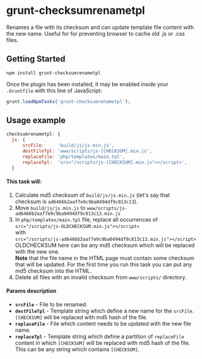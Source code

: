 # grunt-checksumrenametpl
Renames a file with its checksum and can update template file content with the new name.
Useful for for preventing browser to cache old .js or .css files.


## Getting Started
```shell
npm install grunt-checksumrenametpl
```
Once the plugin has been installed, it may be enabled inside your `.Gruntfile` with this line of JavaScript:

```js
grunt.loadNpmTasks('grunt-checksumrenametpl');
```


## Usage example
```js
checksumrenametpl: {
  js: {
      srcFile:     'build/js/js.min.js',
      destFileTpl: 'www/scripts/js-[CHECKSUM].min.js',
      replaceFile: 'php/templates/main.tpl',
      replaceTpl:  'src="/scripts/js-[CHECKSUM].min.js"></script>',
  }
```


#### This task will:
1. Calculate md5 checksum of `build/js/js.min.js` (let's say that checksum is `ad6466b2aaf7e9c9ba0494df9c813c13`).
2. Move `build/js/js.min.js` to `www/scripts/js-ad6466b2aaf7e9c9ba0494df9c813c13.min.js`  
3. In `php/templates/main.tpl` file, replace all occurrences of  
   `src="/scripts/js-OLDCHECKSUM.min.js"></script>`  
   with  
   `src="/scripts/js-ad6466b2aaf7e9c9ba0494df9c813c13.min.js"></script>`  
   OLDCHECKSUM here can be any md5 checksum which will be replaced with the new one.  
   **Note** that the file name in the HTML page must contain some checksum that will be updated. For the first time you run this task you can put any md5 checksum into the HTML.
4. Delete all files with an invalid checksum from `www/scripts/` directory.


#### Params description
* **`srcFile`** - File to be renamed.
* **`destFileTpl`** - Template string which define a new name for the `srcFile`. `[CHECKSUM]` will be replaced with md5 hash of the file.
* **`replaceFile`** - File which content needs to be updated with the new file name.
* **`replaceTpl`** - Template string which define a partition of `replaceFile` content in which `[CHECKSUM]` will be replaced with md5 hash of the file. This can be any string which contains `[CHECKSUM]`.
